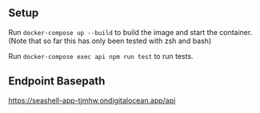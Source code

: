 ## Setup

Run `docker-compose up --build` to build the image and start the container.  
(Note that so far this has only been tested with zsh and bash)

Run `docker-compose exec api npm run test` to run tests.


## Endpoint Basepath
https://seashell-app-tjmhw.ondigitalocean.app/api